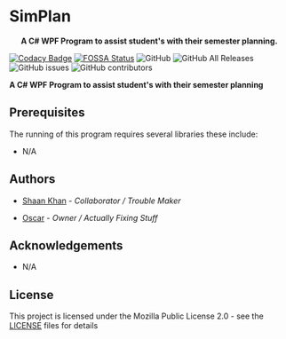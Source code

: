 # SimPlan

<p align="center">
    <b> A C# WPF Program to assist student's with their semester planning.</b>
</p>

[![Codacy Badge](https://app.codacy.com/project/badge/Grade/0d30dc46715949a28c1211c80ad06c88)](https://www.codacy.com/manual/blue-1ms/Simplan?utm_source=github.com&amp;utm_medium=referral&amp;utm_content=blue-1ms/Simplan&amp;utm_campaign=Badge_Grade)
[![FOSSA Status](https://app.fossa.com/api/projects/git%2Bgithub.com%2Fblue-1ms%2FSimplan.svg?type=shield)](https://app.fossa.com/projects/git%2Bgithub.com%2Fblue-1ms%2FSimplan?ref=badge_shield)
![GitHub](https://img.shields.io/github/license/blue-1ms/Simplan)
![GitHub All Releases](https://img.shields.io/github/downloads/blue-1ms/Simplan/total)
![GitHub issues](https://img.shields.io/github/issues/blue-1ms/Simplan)
![GitHub contributors](https://img.shields.io/github/contributors/blue-1ms/Simplan)

<p>
    <b>A C# WPF Program to assist student's with their semester planning </b>
</p>

## Prerequisites

The running of this program requires several libraries these include:

* N/A

## Authors

* [Shaan Khan](https://github.com/ShaanCoding/) - *Collaborator / Trouble Maker*

* [Oscar](https://github.com/blue-1ms) - *Owner / Actually Fixing Stuff*

## Acknowledgements

* N/A

## License

This project is licensed under the Mozilla Public License 2.0 - see the [LICENSE](https://github.com/blue-1ms/Simplan/blob/master/LICENSE) files for details
